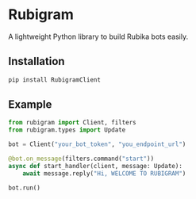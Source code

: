 # Rubigram
A lightweight Python library to build Rubika bots easily.

## Installation
```bash
pip install RubigramClient
```
## Example
```python
from rubigram import Client, filters
from rubigram.types import Update

bot = Client("your_bot_token", "you_endpoint_url")

@bot.on_message(filters.command("start"))
async def start_handler(client, message: Update):    
    await message.reply("Hi, WELCOME TO RUBIGRAM")

bot.run()
```
